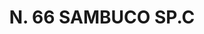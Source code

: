---
title: "N. 66 SAMBUCO SP.C"
plant-name: "N. 66.C"
plant-number: "066"
plant-xml: "/assets/xml/plant066.xml"
plant-title: "N. 66 SAMBUCO SP.C"
plant-taxon-link: ""
plant-taxon-link: ""
layout: single-xml
---
